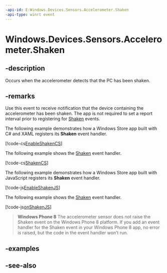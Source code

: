 ```yaml
---
-api-id: E:Windows.Devices.Sensors.Accelerometer.Shaken
-api-type: winrt event
---
```


<!-- Event syntax
public event Windows.Foundation.TypedEventHandler Shaken<Windows.Devices.Sensors.Accelerometer,  Windows.Devices.Sensors.AccelerometerShakenEventArgs>
-->

# Windows.Devices.Sensors.Accelerometer.Shaken

## -description
Occurs when the accelerometer detects that the PC has been shaken.

## -remarks
Use this event to receive notification that the device containing the accelerometer has been shaken. The app is not required to set a report interval prior to registering for [Shaken](accelerometer_shaken.md) events.

The following example demonstrates how a Windows Store app built with C# and XAML registers its **Shaken** event handler.



[!code-cs[EnableShakenCS](../windows.devices.sensors/code/Accelerometer/cs/Scenario2.xaml.cs#SnippetEnableShakenCS)]

The following example shows the [Shaken](accelerometer_shaken.md) event handler.



[!code-cs[ShakenCS](../windows.devices.sensors/code/Accelerometer/cs/Scenario2.xaml.cs#SnippetShakenCS)]

The following example demonstrates how a Windows Store app built with JavaScript registers its **Shaken** event handler.



[!code-js[EnableShakenJS](../windows.devices.sensors/code/Accelerometer/javascript/scenario2.js#SnippetEnableShakenJS)]

The following example shows the [Shaken](accelerometer_shaken.md) event handler.



[!code-js[onShakenJS](../windows.devices.sensors/code/Accelerometer/javascript/scenario2.js#SnippetonShakenJS)]



> **Windows Phone 8**
> The accelerometer sensor does not raise the Shaken event on the Windows Phone 8 platform. If you add an event handler for the Shaken event in your Windows Phone 8 app, no error is raised, but the code in the event handler won’t run.

## -examples

## -see-also
